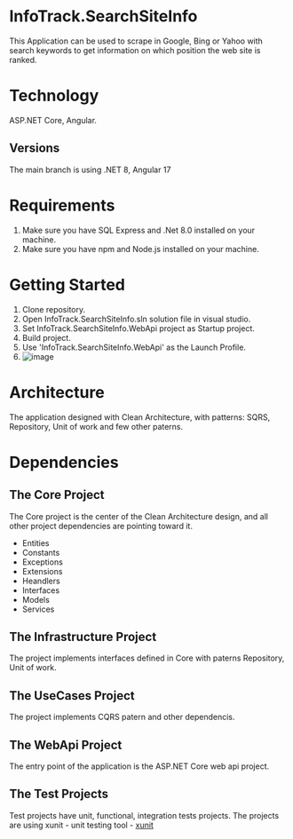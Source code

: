 # InfoTrack.SearchSiteInfo

This Application can be used to scrape in Google, Bing or Yahoo with search keywords to get information on which position the web site is ranked. 

# Technology

ASP.NET Core, Angular.

## Versions

The main branch is using .NET 8, Angular 17

# Requirements

1. Make sure you have SQL Express and .Net 8.0 installed on your machine.
2. Make sure you have npm and Node.js installed on your machine.

# Getting Started

1. Clone repository. 
2. Open InfoTrack.SearchSiteInfo.sln solution file in visual studio. 
3. Set InfoTrack.SearchSiteInfo.WebApi project as Startup project.
4. Build project.
5. Use 'InfoTrack.SearchSiteInfo.WebApi' as the Launch Profile.
6. ![image](https://github.com/user-attachments/assets/17256981-bdc6-40fb-9f7d-33a27893bbbb)


# Architecture

The application designed with Clean Architecture, with patterns: SQRS, Repository, Unit of work and few other paterns.

# Dependencies

## The Core Project

The Core project is the center of the Clean Architecture design, and all other project dependencies are pointing toward it.

- Entities
- Constants
- Exceptions
- Extensions
- Heandlers
- Interfaces
- Models
- Services

## The Infrastructure Project

The project implements interfaces defined in Core with paterns Repository, Unit of work.

## The UseCases Project

The project implements CQRS patern and other dependencis.

## The WebApi Project

The entry point of the application is the ASP.NET Core web api project.

## The Test Projects

Test projects have unit, functional, integration tests projects. The projects are using xunit - unit testing tool - [xunit](https://www.nuget.org/packages/xunit) 





